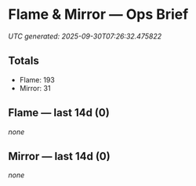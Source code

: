 # Flame & Mirror — Ops Brief
_UTC generated: 2025-09-30T07:26:32.475822_

## Totals
- Flame:  193
- Mirror: 31

## Flame — last 14d (0)
_none_

## Mirror — last 14d (0)
_none_